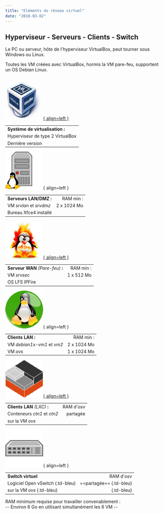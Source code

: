 ```yaml
---
title: "Eléments du réseau virtuel"
date: "2018-03-02"
---
```


## Hyperviseur - Serveurs - Clients - Switch

Le PC ou serveur, hôte de l'hyperviseur VirtualBox, peut tourner sous Windows ou Linux.

Toutes les VM créées avec VirtualBox, hormis la VM pare-feu, supportent un OS Debian Linux.  
&nbsp;  

[![Logo - VirtualBox](../wp-content/uploads/2019/02/logo-virtualbox.jpg "Logo VirtualBox"){ align=left }](https://www.virtualbox.org)

|                                  |
| -------------------------------- |
| **Système de virtualisation :**  |
| Hyperviseur de type 2 VirtualBox |
| Dernière version                 |

![Image - Serveur Linux](../wp-content/uploads/2018/03/logo-serveur-linux.png "Image Pixabay - OpenClipart-Vectors"){ align=left }

|                         |             |
| ----------------------- | ----------: |
| **Serveurs LAN/DMZ :**  |   RAM min : |
| VM _srvlan_ et _srvdmz_ | 2 x 1024 Mo |
| Bureau Xfce4 installé   |             |

[![Logo - IPFire](../wp-content/uploads/2020/11/logo-ipfire.png "Logo IPFire"){ align=left }](https://www.ipfire.org/)

|                                    |            |
| ---------------------------------- | ---------: |
| **Serveur WAN** _(Pare-feu)_ **:** |  RAM min : |
| VM _srvsec_                        | 1 x 512 Mo |
| OS LFS IPFire                      |            |

![Logo - Linux Mascotte Tux](../wp-content/uploads/2019/02/logo-linux.png "Image Pixabay - FreeCliparts"){ align=left }

|                            |             |
| -------------------------- | ----------: |
| **Clients LAN :**          |   RAM min : |
| VM _debian1x-vm1_ et _vm2_ | 2 x 1024 Mo |
| VM _ovs_                   | 1 x 1024 Mo |

[![Logo - LXC](../wp-content/uploads/2021/12/logo-lxc.png "Logo LXC"){ align=left }](https://linuxcontainers.org)

|                               |             |
| ----------------------------- | ----------: |
| **Clients LAN** _(LXC)_ **:** | RAM d'_osv_ |
| Conteneurs _ctn1_ et _ctn2_   |    partagée |
| sur la VM _ovs_               |             |

![Image - Switch informatique](../wp-content/uploads/2019/02/logo-switch.png "Image Pixabay - OpenClipart-Vectors"){ align=left }

|                       |             |
| --------------------- | ----------: |
| **Switch virtuel**    | RAM d'_osv_ |
| Logiciel Open vSwitch {.td-bleu} |    ==partagée== {.td-bleu} |
| sur la VM _ovs_  {.td-bleu}| &nbsp;  {.td-bleu}|

RAM minimum requise pour travailler convenablement :  
\-- Environ 6 Go en utilisant simultanément les 6 VM --